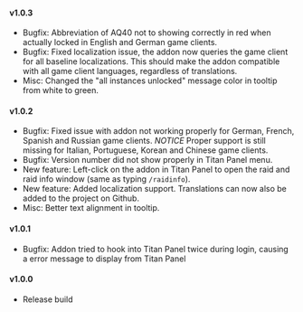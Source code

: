 #### v1.0.3

- Bugfix: Abbreviation of AQ40 not to showing correctly in red when actually locked in English and German game clients.
- Bugfix: Fixed localization issue, the addon now queries the game client for all baseline localizations. This should make the addon compatible with all game client languages, regardless of translations.
- Misc: Changed the "all instances unlocked" message color in tooltip from white to green.

#### v1.0.2

- Bugfix: Fixed issue with addon not working properly for German, French, Spanish and Russian game clients. *NOTICE* Proper support is still missing for Italian, Portuguese, Korean and Chinese game clients.
- Bugfix: Version number did not show properly in Titan Panel menu.
- New feature: Left-click on the addon in Titan Panel to open the raid and raid info window (same as typing `/raidinfo`).
- New feature: Added localization support. Translations can now also be added to the project on Github.
- Misc: Better text alignment in tooltip.

#### v1.0.1

- Bugfix: Addon tried to hook into Titan Panel twice during login, causing a error message to display from Titan Panel

#### v1.0.0

- Release build
